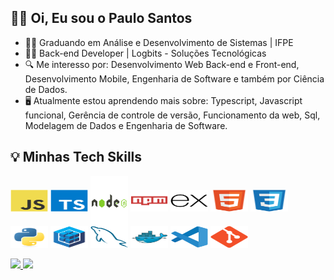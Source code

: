 ## 👨‍💻 Oi, Eu sou o Paulo Santos
 
* 👨‍🎓 Graduando em Análise e Desenvolvimento de Sistemas | IFPE
* 👨‍💻 Back-end Developer | Logbits - Soluções Tecnológicas
* 🔍 Me interesso por: Desenvolvimento Web Back-end e Front-end, Desenvolvimento Mobile, Engenharia de Software e também por Ciência de Dados.
* 🖥️ Atualmente estou aprendendo mais sobre: Typescript, Javascript funcional, Gerência de controle de versão, Funcionamento da web, Sql, Modelagem de Dados e Engenharia de Software.

## 💡 Minhas Tech Skills 
<div style="display: inline_block">
    <img align="center" alt="Paulo-Js" height="35" width="60" src="https://raw.githubusercontent.com/devicons/devicon/master/icons/javascript/javascript-original.svg">
    <img align="center" alt="Paulo-Ts" height="35" width="60" src="https://raw.githubusercontent.com/devicons/devicon/master/icons/typescript/typescript-original.svg">
    <img align="center" alt="Paulo-Node" height="80" width="60" src="https://raw.githubusercontent.com/devicons/devicon/master/icons/nodejs/nodejs-original-wordmark.svg">
    <img align="center" alt="Paulo-Npm" height="35" width="60" src="https://raw.githubusercontent.com/devicons/devicon/master/icons/npm/npm-original-wordmark.svg">
    <img align="center" alt="Paulo-Express" height="35" width="60" src="https://raw.githubusercontent.com/devicons/devicon/master/icons/express/express-original.svg">
    <img align="center" alt="Paulo-HTML" height="35" width="60" src="https://raw.githubusercontent.com/devicons/devicon/master/icons/html5/html5-original.svg">
    <img align="center" alt="Paulo-CSS" height="35" width="60" src="https://raw.githubusercontent.com/devicons/devicon/master/icons/css3/css3-original.svg">   
    <img align="center" alt="Paulo-Python" height="35" width="60" src="https://raw.githubusercontent.com/devicons/devicon/master/icons/python/python-original.svg">
    <img align="center" alt="Paulo-Sequelize" height="35" width="60" src="https://raw.githubusercontent.com/devicons/devicon/master/icons/sequelize/sequelize-original.svg">
    <img align="center" alt="Paulo-Mysql" height="35" width="60" src="https://raw.githubusercontent.com/devicons/devicon/master/icons/mysql/mysql-original.svg">
    <img align="center" alt="Paulo-Docker" height="35" width="60" src="https://raw.githubusercontent.com/devicons/devicon/master/icons/docker/docker-original.svg">
    <img align="center" alt="Paulo-Vscode" height="35" width="60" src="https://raw.githubusercontent.com/devicons/devicon/master/icons/vscode/vscode-original.svg">
    <img align="center" alt="Paulo-Git" height="35" width="60" src="https://raw.githubusercontent.com/devicons/devicon/master/icons/git/git-original.svg">
</div><br>

<div>
  <a href="https://github.com/Paulo-Ed">
  <img height="190em" src="https://github-readme-stats.vercel.app/api?username=Paulo-Ed&include_all_commits=true&count_private=true&show_icons=true&theme=github_dark"/>
  <img height="190em" src="https://github-readme-stats.vercel.app/api/top-langs/?username=Paulo-Ed&langs_count=8&layout=compact&theme=github_dark"/>
</div>



